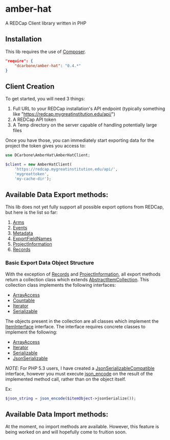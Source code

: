 # amber-hat
A REDCap Client library written in PHP

## Installation

This lib requires the use of [Composer](https://getcomposer.org/).

```json
"require": {
    "dcarbone/amber-hat": "0.4.*"
}
```

## Client Creation

To get started, you will need 3 things:

1. Full URL to your REDCap installation's API endpoint (typically something like "https://redcap.mygreatinstitution.edu/api/")
2. A REDCap API token
3. A Temp directory on the server capable of handling potentially large files

Once you have those, you can immediately start exporting data for the project the token gives you access to:

```php
use DCarbone\AmberHat\AmberHatClient;

$client = new AmberHatClient(
    'https://redcap.mygreatinstitution.edu/api/',
    'mygreattoken',
    'my-cache-dir');  
```

## Available Data Export methods:

This lib does not yet fully support all possible export options from REDCap, but here
is the list so far:

1. [Arms](documentation/ARMS.md)
2. [Events](documentation/EVENTS.md)
3. [Metadata](documentation/METADATA.md)
4. [ExportFieldNames](documentation/EXPORTFIELDNAMES.md)
5. [ProjectInformation](documentation/PROJECTINFORMATION.md)
6. [Records](documentation/RECORDS.md)

### Basic Export Data Object Structure

With the exception of [Records](documentation/RECORDS.md) and
[ProjectInformation](documentation/PROJECTINFORMATION.md), all export methods return a collection
class which extends [AbstractItemCollection](src/AbstractItemCollection.php).  This collection class
implements the following interfaces:

- [ArrayAccess](http://php.net/manual/en/class.arrayaccess.php)
- [Countable](http://php.net/manual/en/class.countable.php)
- [Iterator](http://php.net/manual/en/class.iterator.php)
- [Serializable](http://php.net/manual/en/class.serializable.php)

The objects present in the collection are all classes which implement the 
[ItemInterface](src/ItemInterface.php) interface.  The interface requires concrete classes
to implement the following:

- [ArrayAccess](http://php.net/manual/en/class.arrayaccess.php)
- [Iterator](http://php.net/manual/en/class.iterator.php)
- [Serializable](http://php.net/manual/en/class.serializable.php)
- [JsonSerializable](http://php.net/manual/en/class.jsonserializable.php)

*NOTE*: For PHP 5.3 users, I have created a [JsonSerializableCompatible](src/JsonSerializableCompatible.php)
interface, however you must execute [json_encode](http://php.net/manual/en/function.json-encode.php)
on the result of the implemented method call, rather than on the object itself.

Ex:
```php
$json_string = json_encode($itemObject->jsonSerialize());
```

## Available Data Import methods:

At the moment, no import methods are available.  However, this feature is being worked on
and will hopefully come to fruition soon.
